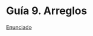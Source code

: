 # Guía 9. Arreglos

[Enunciado](https://docs.google.com/document/d/1_d0PraOHcY5CsNd9TM3TlCtfCV0v60rT/preview)
